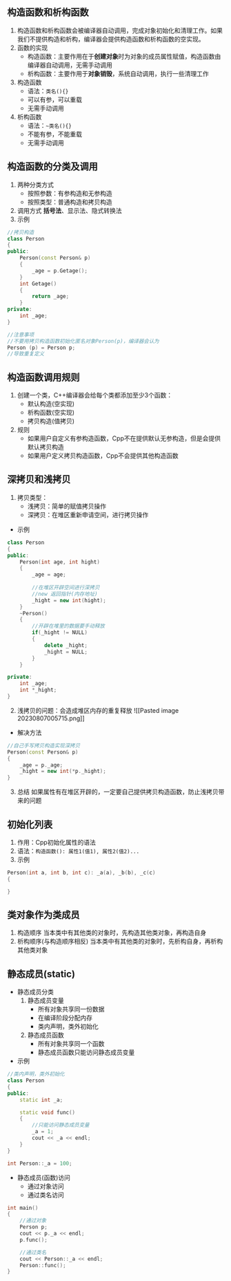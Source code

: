 ## 构造函数和析构函数
1. 构造函数和析构函数会被编译器自动调用，完成对象初始化和清理工作。如果我们不提供构造和析构，编译器会提供构造函数和析构函数的空实现。
2. 函数的实现
	+ 构造函数：主要作用在于**创建对象**时为对象的成员属性赋值，构造函数由编译器自动调用，无需手动调用
	+ 析构函数：主要作用于**对象销毁**，系统自动调用，执行一些清理工作
3. 构造函数
	+ 语法：`类名(){}`
	+ 可以有参，可以重载
	+ 无需手动调用
4. 析构函数
	+ 语法：`~类名(){}`
	+ 不能有参，不能重载
	+ 无需手动调用

## 构造函数的分类及调用
1. 两种分类方式
	+ 按照参数：有参构造和无参构造
	+ 按照类型：普通构造和拷贝构造
2. 调用方式
	**括号法**、显示法、隐式转换法
3. 示例
```Cpp
//拷贝构造
class Person
{
public:
	Person(const Person& p)
	{
		_age = p.Getage();
	}
	int Getage()
	{
		return _age;
	}
private:
	int _age;
}

//注意事项
//不要用拷贝构造函数初始化匿名对象Person(p)，编译器会认为
Person (p) = Person p;
//导致重复定义
```

## 构造函数调用规则
1. 创建一个类，C++编译器会给每个类都添加至少3个函数：
	+ 默认构造(空实现)
	+ 析构函数(空实现)
	+ 拷贝构造(值拷贝)
2. 规则
	+ 如果用户自定义有参构造函数，Cpp不在提供默认无参构造，但是会提供默认拷贝构造
	+ 如果用户定义拷贝构造函数，Cpp不会提供其他构造函数

## 深拷贝和浅拷贝
1. 拷贝类型：
	+ 浅拷贝：简单的赋值拷贝操作
	+ 深拷贝：在堆区重新申请空间，进行拷贝操作
+ 示例
```Cpp
class Person
{
public:
	Person(int age, int hight)
	{
		_age = age;
		
		//在堆区开辟空间进行深拷贝
		//new 返回指针(内存地址)
		_hight = new int(hight);
	}
	~Person()
	{
		//开辟在堆里的数据要手动释放
		if(_hight != NULL)
		{
			delete _hight;
			_hight = NULL;
		}
	}

private:
	int _age;
	int *_hight;
}
```

2. 浅拷贝的问题：会造成堆区内存的重复释放
![[Pasted image 20230807005715.png]]
+ 解决方法
```Cpp
//自己手写拷贝构造实现深拷贝
Person(const Person& p)
{
	_age = p._age;
	_hight = new int(*p._hight);
}

```

3. 总结
如果属性有在堆区开辟的，一定要自己提供拷贝构造函数，防止浅拷贝带来的问题

## 初始化列表
1. 作用：Cpp初始化属性的语法
2. 语法：`构造函数(): 属性1(值1), 属性2(值2)...`
3. 示例
```Cpp
Person(int a, int b, int c): _a(a), _b(b), _c(c)
{

}
```

## 类对象作为类成员
1. 构造顺序
	当本类中有其他类的对象时，先构造其他类对象，再构造自身
2. 析构顺序(与构造顺序相反)
	当本类中有其他类的对象时，先析构自身，再析构其他类对象

## 静态成员(static)
+ 静态成员分类
	1. 静态成员变量
		+ 所有对象共享同一份数据
		+ 在编译阶段分配内存
		+ 类内声明，类外初始化
	2. 静态成员函数
		+ 所有对象共享同一个函数
		+ 静态成员函数只能访问静态成员变量 
+ 示例
```Cpp
//类内声明，类外初始化
class Person
{
public:
	static int _a;

	static void func()
	{
		//只能访问静态成员变量
		_a = 1;
		cout << _a << endl;
	}
}

int Person::_a = 100;
```

+ 静态成员(函数)访问
	+ 通过对象访问
	+ 通过类名访问
```Cpp
int main()
{
	//通过对象
	Person p;
	cout << p._a << endl;
	p.func();

	//通过类名
	cout << Person::_a << endl;
	Person::func();
}
```